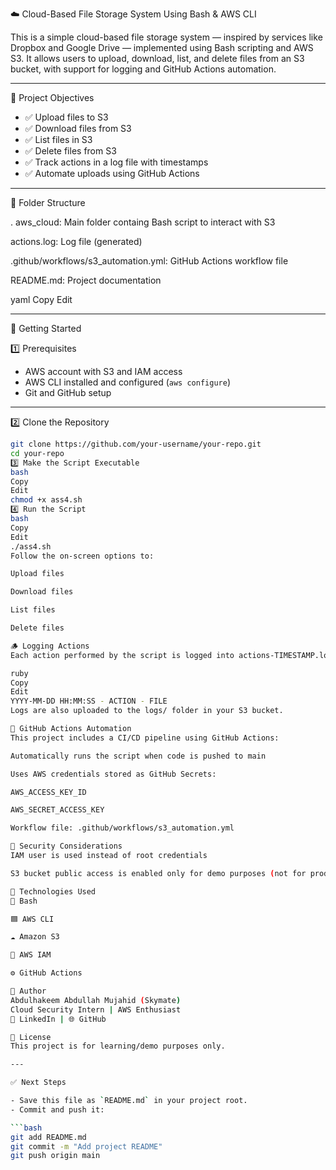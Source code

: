 ☁️ Cloud-Based File Storage System Using Bash & AWS CLI

This is a simple cloud-based file storage system — inspired by services like Dropbox and Google Drive — implemented using Bash scripting and AWS S3. It allows users to upload, download, list, and delete files from an S3 bucket, with support for logging and GitHub Actions automation.

---

🎯 Project Objectives

- ✅ Upload files to S3
- ✅ Download files from S3
- ✅ List files in S3
- ✅ Delete files from S3
- ✅ Track actions in a log file with timestamps
- ✅ Automate uploads using GitHub Actions

---

📁 Folder Structure

.
aws_cloud: Main folder containg  Bash script to interact with S3

actions.log: Log file (generated)

.github/workflows/s3_automation.yml: GitHub Actions workflow file

README.md: Project documentation

yaml
Copy
Edit

---

🚀 Getting Started

1️⃣ Prerequisites

- AWS account with S3 and IAM access
- AWS CLI installed and configured (`aws configure`)
- Git and GitHub setup

---

2️⃣ Clone the Repository

```bash
git clone https://github.com/your-username/your-repo.git
cd your-repo
3️⃣ Make the Script Executable
bash
Copy
Edit
chmod +x ass4.sh
4️⃣ Run the Script
bash
Copy
Edit
./ass4.sh
Follow the on-screen options to:

Upload files

Download files

List files

Delete files

🪵 Logging Actions
Each action performed by the script is logged into actions-TIMESTAMP.log with the format:

ruby
Copy
Edit
YYYY-MM-DD HH:MM:SS - ACTION - FILE
Logs are also uploaded to the logs/ folder in your S3 bucket.

🔄 GitHub Actions Automation
This project includes a CI/CD pipeline using GitHub Actions:

Automatically runs the script when code is pushed to main

Uses AWS credentials stored as GitHub Secrets:

AWS_ACCESS_KEY_ID

AWS_SECRET_ACCESS_KEY

Workflow file: .github/workflows/s3_automation.yml

🔐 Security Considerations
IAM user is used instead of root credentials

S3 bucket public access is enabled only for demo purposes (not for production)

🧰 Technologies Used
🐧 Bash

🟦 AWS CLI

☁️ Amazon S3

🔐 AWS IAM

⚙️ GitHub Actions

👤 Author
Abdulhakeem Abdullah Mujahid (Skymate)
Cloud Security Intern | AWS Enthusiast
🔗 LinkedIn | 🌐 GitHub

📃 License
This project is for learning/demo purposes only.

---

✅ Next Steps

- Save this file as `README.md` in your project root.
- Commit and push it:

```bash
git add README.md
git commit -m "Add project README"
git push origin main
